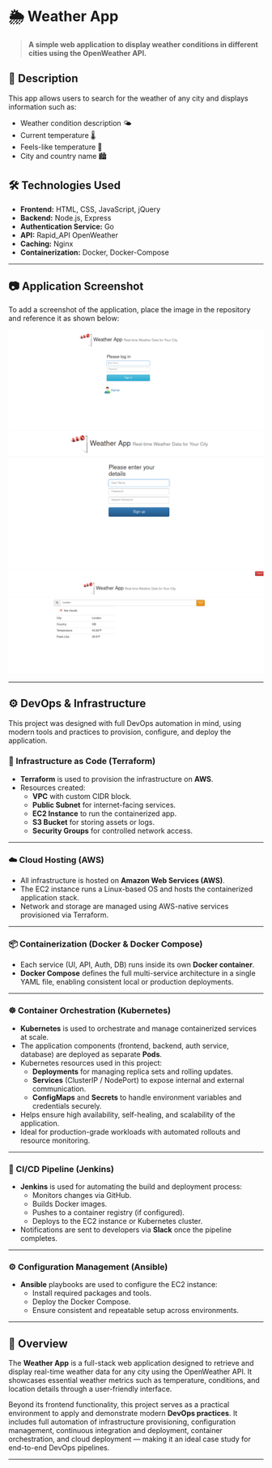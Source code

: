 # 🌦️ Weather App

> **A simple web application to display weather conditions in different cities using the OpenWeather API.**

## 🚀 **Description**
This app allows users to search for the weather of any city and displays information such as:  
- Weather condition description 🌤️  
- Current temperature 🌡️  
- Feels-like temperature 👕  
- City and country name 🏙️  

## 🛠 **Technologies Used**
- **Frontend:** HTML, CSS, JavaScript, jQuery  
- **Backend:** Node.js, Express
- **Authentication Service:** Go  
- **API:** Rapid_API OpenWeather
- **Caching:** Nginx  
- **Containerization:** Docker, Docker-Compose  

---

## 📷 Application Screenshot

To add a screenshot of the application, place the image in the repository and reference it as shown below:

![Application Screenshot](photo_2.PNG)
![Application Screenshot](photo_3.PNG)
![Application Screenshot](photo_1.PNG)

---

## ⚙️ DevOps & Infrastructure

This project was designed with full DevOps automation in mind, using modern tools and practices to provision, configure, and deploy the application.

### 🔧 Infrastructure as Code (Terraform)
- **Terraform** is used to provision the infrastructure on **AWS**.
- Resources created:
  - **VPC** with custom CIDR block.
  - **Public Subnet** for internet-facing services.
  - **EC2 Instance** to run the containerized app.
  - **S3 Bucket** for storing assets or logs.
  - **Security Groups** for controlled network access.

---

### ☁️ Cloud Hosting (AWS)
- All infrastructure is hosted on **Amazon Web Services (AWS)**.
- The EC2 instance runs a Linux-based OS and hosts the containerized application stack.
- Network and storage are managed using AWS-native services provisioned via Terraform.

---

### 📦 Containerization (Docker & Docker Compose)
- Each service (UI, API, Auth, DB) runs inside its own **Docker container**.
- **Docker Compose** defines the full multi-service architecture in a single YAML file, enabling consistent local or production deployments.

---

### ☸️ Container Orchestration (Kubernetes)

- **Kubernetes** is used to orchestrate and manage containerized services at scale.
- The application components (frontend, backend, auth service, database) are deployed as separate **Pods**.
- Kubernetes resources used in this project:
  - **Deployments** for managing replica sets and rolling updates.
  - **Services** (ClusterIP / NodePort) to expose internal and external communication.
  - **ConfigMaps** and **Secrets** to handle environment variables and credentials securely.
- Helps ensure high availability, self-healing, and scalability of the application.
- Ideal for production-grade workloads with automated rollouts and resource monitoring.


---

### 🔄 CI/CD Pipeline (Jenkins)
- **Jenkins** is used for automating the build and deployment process:
  - Monitors changes via GitHub.
  - Builds Docker images.
  - Pushes to a container registry (if configured).
  - Deploys to the EC2 instance or Kubernetes cluster.
- Notifications are sent to developers via **Slack** once the pipeline completes.

---

### ⚙️ Configuration Management (Ansible)
- **Ansible** playbooks are used to configure the EC2 instance:
  - Install required packages and tools.
  - Deploy the Docker Compose.
  - Ensure consistent and repeatable setup across environments.

---

## 🚀 Overview

The **Weather App** is a full-stack web application designed to retrieve and display real-time weather data for any city using the OpenWeather API. It showcases essential weather metrics such as temperature, conditions, and location details through a user-friendly interface.

Beyond its frontend functionality, this project serves as a practical environment to apply and demonstrate modern **DevOps practices**. It includes full automation of infrastructure provisioning, configuration management, continuous integration and deployment, container orchestration, and cloud deployment — making it an ideal case study for end-to-end DevOps pipelines.

---

